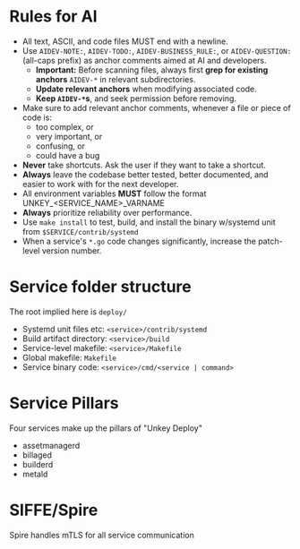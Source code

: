 # Rules for AI
- All text, ASCII, and code files MUST end with a newline.
- Use `AIDEV-NOTE:`, `AIDEV-TODO:`, `AIDEV-BUSINESS_RULE:`, or `AIDEV-QUESTION:` (all-caps prefix) as anchor comments aimed at AI and developers.
  * **Important:** Before scanning files, always first **grep for existing anchors** `AIDEV-*` in relevant subdirectories.
  * **Update relevant anchors** when modifying associated code.
  * **Keep `AIDEV-*`s**, and seek permission before removing.
- Make sure to add relevant anchor comments, whenever a file or piece of code is:
  * too complex, or
  * very important, or
  * confusing, or
  * could have a bug
- **Never** take shortcuts. Ask the user if they want to take a shortcut.
- **Always** leave the codebase better tested, better documented, and easier to work with for the next developer.
- All environment variables **MUST** follow the format UNKEY_<SERVICE_NAME>_VARNAME
- **Always** prioritize reliability over performance.
- Use `make install` to test, build, and install the binary w/systemd unit from `$SERVICE/contrib/systemd`
- When a service's `*.go` code changes significantly, increase the patch-level version number.

# Service folder structure

The root implied here is `deploy/`

- Systemd unit files etc: `<service>/contrib/systemd`
- Build artifact directory: `<service>/build`
- Service-level makefile: `<service>/Makefile`
- Global makefile: `Makefile`
- Service binary code: `<service>/cmd/<service | command>`

# Service Pillars

Four services make up the pillars of "Unkey Deploy"

- assetmanagerd
- billaged
- builderd
- metald

# SIFFE/Spire

Spire handles mTLS for all service communication

